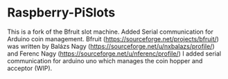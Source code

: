 # Raspberry-PiSlots
This is a fork of the Bfruit slot machine. Added Serial communication for Arduino coin management.
Bfruit (https://sourceforge.net/projects/bfruit/) was written by Balázs Nagy (https://sourceforge.net/u/nxbalazs/profile/) and Ferenc Nagy (https://sourceforge.net/u/nferenc/profile/)
I added serial communication for arduino uno which manages the coin hopper and acceptor (WIP).
